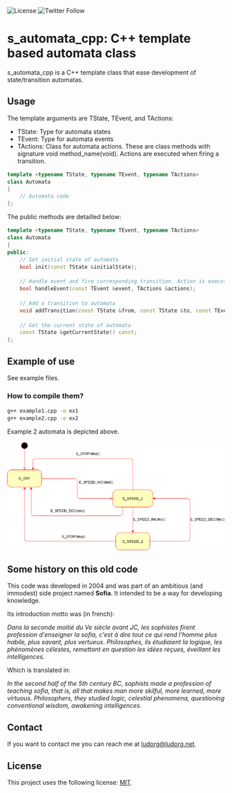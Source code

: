 ![License](https://img.shields.io/github/license/Ludorg/s_automata_cpp)
![Twitter Follow](https://img.shields.io/twitter/follow/Ludorg1?style=social)
# s_automata_cpp: C++ template based automata class

s_automata_cpp is a C++ template class that ease development of state/transition automatas.

## Usage

The template arguments are TState, TEvent, and TActions:
- TState: Type for automata states
- TEvent: Type for automata events
- TActions: Class for automata actions. These are class methods with signature void method_name(void). Actions are executed when firing a transition.
 
```cpp
template <typename TState, typename TEvent, typename TActions>
class Automata
{
    // Automata code
};
```

The public methods are detailled below:

```cpp
template <typename TState, typename TEvent, typename TActions>
class Automata
{
public:
    // Set initial state of automata
    bool init(const TState &initialState);

    // Handle event and fire corresponding transition. Action is executed before changing state.
    bool handleEvent(const TEvent &event, TActions &actions);

    // Add a transition to automata
    void addTransition(const TState &from, const TState &to, const TEvent &evt, void (TActions::*action)(void));

    // Get the current state of automata
    const TState &getCurrentState() const;
};
```

## Example of use

See example files.

### How to compile them?

```bash
g++ example1.cpp -o ex1
g++ example2.cpp -o ex2
```

Example 2 automata is depicted above.

![Example 2 automata](./example2.png)

## Some history on this old code
This code was developed in 2004 and was part of an ambitious (and immodest) side project named __Sofia__. It intended to be a way for developing knowledge.

Its introduction motto was (in french):

_Dans la seconde moitié du Ve siècle avant JC, les sophistes firent profession d'enseigner la sofia, c'est à dire tout ce qui rend l'homme plus habile, plus savant, plus vertueux. Philosophes, ils étudiaient la logique, les phénomènes célestes, remettant en question les idées reçues, éveillant les intelligences._

Which is translated in:

_In the second half of the 5th century BC, sophists made a profession of teaching sofia, that is, all that  makes man more skilful, more learned, more virtuous. Philosophers, they studied logic, celestial phenomena, questioning conventional wisdom, awakening intelligences._

## Contact

If you want to contact me you can reach me at <ludorg@ludorg.net>.

## License

This project uses the following license: [MIT](https://github.com/Ludorg/s_automata_cpp/blob/master/LICENSE).
